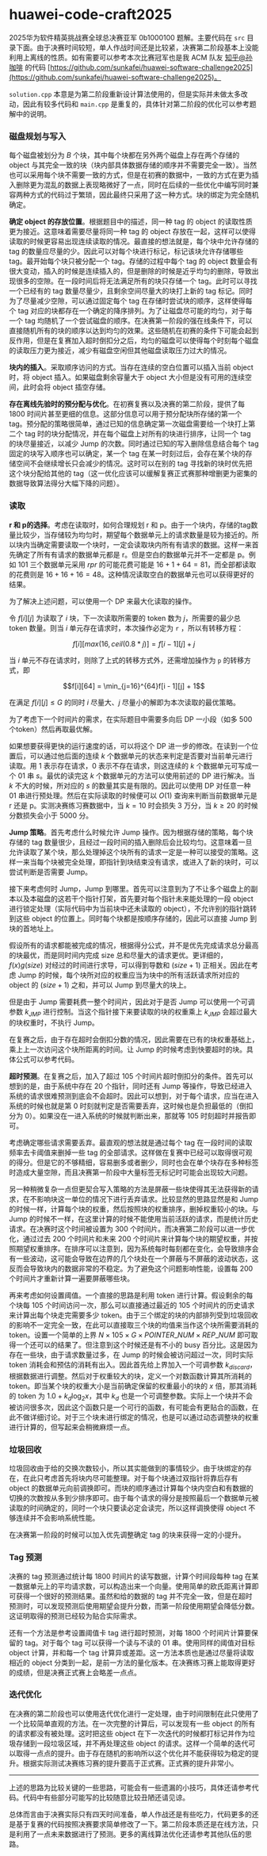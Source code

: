 # huawei-code-craft2025

2025华为软件精英挑战赛全球总决赛亚军 0b1000100 题解。主要代码在 `src` 目录下面。由于决赛时间较短，单人作战时间还是比较紧，决赛第二阶段基本上没能利用上离线的性质。如有需要可以参考本次比赛冠军也是我 ACM 队友 [知乎@孙咖啡](https://www.zhihu.com/people/sun-ming-zhi-91) 的代码 [https://github.com/sunkafei/huawei-software-challenge2025](https://github.com/sunkafei/huawei-software-challenge2025)。

`solution.cpp` 本意是为第二阶段重新设计算法使用的，但是实际并未做太多改动，因此有较多代码和 `main.cpp` 是重复的，具体针对第二阶段的优化可以参考题解中的说明。

### 磁盘规划与写入

每个磁盘被划分为 $B$ 个块，其中每个块都在另外两个磁盘上存在两个存储的 object 与其完全一致的块（块内部具体数据存储的顺序并不需要完全一致）。当然也可以采用每个块不需要一致的方式，但是在初赛的数据中，一致的方式在更为插入删除更为混乱的数据上表现略微好了一点，同时在后续的一些优化中编写同时兼容两种方式的代码过于繁琐，因此最终只采用了这一种方式。块的绑定为完全随机确定。

**确定 object 的存放位置**。根据题目中的描述，同一种 tag 的 object 的读取性质更为接近。这意味着需要尽量将同一种 tag 的 object 存放在一起，这样可以使得读取的时候更容易出现连续读取的情况。最直接的想法就是，每个块中允许存储的 tag 的数量应尽量的少。因此可以对每个块进行标记，标记该块允许存储哪些 tag。最开始每个块只被分配一个 tag。存储的过程中每个 tag 的 object 数量会有很大变动，插入的时候是连续插入的，但是删除的时候是近乎均匀的删除，导致出现很多的空隙。在一段时间后将无法满足所有的块只存储一个 tag。此时可以寻找一个已经有的 tag 数量尽量少，且剩余空间尽量大的块打上新的 tag 标记。同时为了尽量减少空隙，可以通过固定每个 tag 在存储时尝试块的顺序，这样使得每个 tag 对应的块都存在一个确定的降序排列。为了让磁盘尽可能的均匀，对于每一个 tag 均随机了一个尝试磁盘的顺序。在决赛第一阶段的强在线条件下，可以直接随机所有的块的顺序以达到均匀的效果。这些随机在初赛的条件下可能会起到反作用，但是在复赛加入超时倒扣分之后，均匀的磁盘可以使得每个时刻每个磁盘的读取压力更为接近，减少有磁盘空闲但其他磁盘读取压力过大的情况。

**块内的插入**。采取顺序访问的方式。当存在连续的空白位置可以插入当前 object 时，将 object 插入。如果磁盘剩余容量大于 object 大小但是没有可用的连续空间，此时会将 object 插空存储。

**存在离线先验时的预分配与优化**。在初赛复赛以及决赛的第二阶段，提供了每 1800 时间片甚至更细的信息。这部分信息可以用于预分配块所存储的第一个 tag。预分配的策略很简单，通过已知的信息确定第一次磁盘需要给一个块打上第二个 tag 时的块分配情况，并在每个磁盘上对所有的块进行排序，让同一个 tag 的块尽量接近，以减少 Jump 的次数。同时通过已知的写入删除信息结合每个 tag 固定的块写入顺序也可以确定，某一个 tag 在某一时刻过后，会存在某个块的存储空间不会继续增长只会减少的情况。这时可以在别的 tag 寻找新的块时优先把这个块分配给其他的 tag（这一优化应该可以缓解复赛正式赛那种增删更为密集的数据导致算法得分大幅下降的问题）。

### 读取

**r 和 p的选择**。考虑在读取时，如何合理规划 r 和 p。由于一个块内，存储的tag数量比较少，当存储较为均匀时，期望每个数据单元上的请求数量是较为接近的。所以块内当确定需要读取一个块时，一定会读取块内所有有请求的数据。这样一来首先确定了所有有请求的数据单元都是 r。但是空白的数据单元并不一定都是 p。例如 $101$ 三个数据单元采用 $rpr$ 的可能花费可能是 $16 + 1 + 64 = 81$，而全部都读取的花费则是 $16 + 16 + 16 = 48$。这种情况读取空白的数据单元也可以获得更好的结果。 

为了解决上述问题，可以使用一个 DP 来最大化读取的操作。

令 $f[i][j]$ 为读取了 $i$ 块，下一次读取所需要的 token 数为 $j$，所需要的最少总 token 数量。则当 $i$ 单元存在请求时，本次操作必定为 `r` ，所以有转移方程：

$$f[i][max(16, ceil(0.8 * j)] = f[i - 1][j] + j$$

当 $i$ 单元不存在请求时，则除了上式的转移方式外，还需增加操作为 `p` 的转移方式，即

$$f[i][64] = \min_{j=16}^{64}f[i - 1][j] + 1$$

在满足 $f[i][j] \leq G$ 的同时 $i$ 尽量大、$j$ 尽量小的解即为本次读取的最优策略。

为了考虑下一个时间片的需求，在实际题目中需要多向后 DP 一小段（如多 500 个token）然后再取最优解。

如果想要获得更快的运行速度的话，可以将这个 DP 进一步的修改。在读到一个位置后，可以通过他后面的连续 $k$ 个数据单元的状态来判定是否要对当前单元进行读取。用 1 表示存在请求，0 表示不存在请求，则这连续的 $k$ 个数据单元可写成一个 01 串 $s$。最优的读完这 $k$ 个数据单元的方法可以使用前述的 DP 进行解决。当 $k$ 不大的时候，所对应的 $s$ 的数量其实是有限的。因此可以使用 DP 对任意一种 01 串进行预处理。然后在实际读取的时候便可以 $O(1)$ 查询来判断当前数据单元是 r 还是 p。实测决赛练习赛数据中，当 $k=10$ 时会损失 3 万分，当 $k \geq 20$ 的时候分数损失会小于 5000 分。

**Jump 策略**。首先考虑什么时候允许 Jump 操作。因为根据存储的策略，每个块存储的 tag 数量很少，且经过一段时间的插入删除后会比较均匀。这意味着一旦允许读取了某个块，那么处理掉这个块所有的请求一定是一种可以接受的策略。这样一来当每个块被完全处理，即指针到块结束没有请求，或进入了新的块时，可以尝试判断是否需要 Jump。

接下来考虑何时 Jump，Jump 到哪里。首先可以注意到为了不让多个磁盘上的副本以及本磁盘的这若干个指针打架，首先要对每个指针未来能处理的一段 object 进行锁定处理（实际代码中为当前块中还未读取的 object），不允许别的指针跳转到这些 object 的位置上。同时每个块都是按顺序存储的，因此可以直接 Jump 到块的首地址上。

假设所有的请求都能被完成的情况，根据得分公式，并不是优先完成请求总分最高的块最优，而是同时间内完成 size 总和尽量大的请求更优。更详细的，$f(x)g(size)$ 对经过的时间进行求导，可以得到导数和 $(size + 1)$ 正相关。因此在考虑 Jump 的时候，每个块所对应的权重应当为块中的所有活跃请求所对应的 object 的 $(size + 1)$ 之和，并可以 Jump 到尽量大的块上。

但是由于 Jump 需要耗费一整个时间片，因此对于是否 Jump 可以使用一个可调参数 $k_{JMP}$ 进行控制。当这个指针接下来要读取的块的权重乘上 $k_{JMP}$ 会超过最大的块权重时，不执行 Jump。

在复赛之后，由于存在超时会倒扣分数的情况，因此需要在已有的块权重基础上，乘上上一次访问这个块所距离的时间。让 Jump 的时候考虑到快要超时的块。具体公式可以参考代码。

**超时预测**。在复赛之后，加入了超过 105 个时间片超时倒扣分的条件。首先可以想到的是，由于系统中存在 20 个指针，同时还有 Jump 等操作，导致已经进入系统的请求很难预测到底会不会超时。因此可以想到，对于每个请求，应当在进入系统的时候也就是第 0 时刻就判定是否需要丢弃，这时候也是负担最低的（倒扣分为 0）。如果没在一进入系统的时候就判断出来，那就等 105 时刻超时并报告即可。

考虑确定哪些请求需要丢弃。最直观的想法就是通过每个 tag 在一段时间的读取频率去卡阈值来删掉一些 tag 的全部请求。这样做在复赛中已经可以取得很可观的得分。但是它的不够精细，容易删多或者删少，同时也会在单个块存在多种标签时造成大量空隙，而且决赛第一阶段中大量标签无标记时可能会出现较大问题。

另一种稍微复杂一点但更契合写入策略的方法是屏蔽一些块使得其无法获得新的请求，在不影响块这一单位的情况下进行丢弃请求。比较显然的思路显然是和 Jump 的时候一样，计算每个块的权重，然后按照块的权重排序，删掉权重较小的块。与 Jump 的时候不一样，在这里计算的时候不能使用当前活跃的请求，而是统计历史请求。在决赛时这个时间被设置为 300 个时间片。而决赛第二阶段可以进一步优化，通过过去 200 个时间片和未来 200 个时间片来计算每个块的期望权重，并按照期望权重排序。在排序可以注意到，因为系统每时每刻都在变化，会导致排序会有一些波动，这可能会导致在边界的几个块处在一个屏蔽与不屏蔽的波动状态，这反而会导致块内的数据非常的不稳定。为了避免这个问题影响性能，设置每 200 个时间片才重新计算一遍要屏蔽哪些块。

再来考虑如何设置阈值。一个直接的思路是利用 token 进行计算。假设剩余的每个块每 105 个时间访问一次，那么可以直接通过最近的 105 个时间片的历史请求来计算出每个块走完需要多少 token。由于三个绑定的块的内部排列受到垃圾回收的影响不一定完全一致，在此可以直接取三个块的均值来当作这个块所需要消耗的 token。设置一个简单的上界 $N \times 105 \times G \times POINTER\_NUM \times REP\_NUM$ 即可取得一个还可以的结果了。但注意到这个时候还是有不小的 busy 百分比。这是因为存在一些块，由于请求数量过多，在 Jump 的时候会被访问超过一次，同时实际 token 消耗会和预估的消耗有出入。因此首先给上界加入一个可调参数 $k_{discard}$，根据数据进行调整。然后对于权重较大的块，定义一个对数函数计算其所消耗的 token。即当某个块的权重大小是当前确定保留的权重最小的块的 $x$ 倍，那其消耗的 token 为 $1.0 + k_d\log_2{x}$，其中 $k_d$ 也是一个可调整参数。实际上一个块并不会被访问很多次，因此这个函数只是一个可行的函数，有可能会有更贴合的函数，在此不做详细讨论。对于三个块未进行绑定的情况，也是可以通过动态调整块的权重进行计算的，但写起来会稍微麻烦一点。

### 垃圾回收

垃圾回收由于给的交换次数较小，所以其实能做到的事情较少。由于块绑定的存在，在此只考虑首先将块内尽可能整理。对于每个块通过双指针将靠后存有 object 的数据单元向前调换即可。而块的顺序通过计算每个块内空白和有数据的切换的次数按从多到少排序即可。由于每个请求的得分是按照最后一个数据单元被读取的时间确定的，同时一个块只要读必定会读完，所以这样调换使得 object 不够连续并不会影响系统性能。

在决赛第一阶段的时候可以加入优先调整确定 tag 的块来获得一定的小提升。

### Tag 预测

决赛的 tag 预测通过统计每 1800 时间片的读写数据，计算个时间段每种 tag 在某一数据单元上的平均请求数，可以构造出来一个向量。使用简单的欧氏距离计算即可获得一个很好的预测结果。虽然和给的数据的 tag 并不完全一致，但是在超时预测时，可以发现预测后使用期望会提升分数，而第一阶段使用期望会降低分数。这证明取得的预测已经较为贴合实际需求。

还有一个方法是参考设置阈值卡 tag 进行超时预测，对每 1800 个时间片计算要保留的 tag。对于每个 tag 可以获得一个读与不读的 01 串。使用同样的阈值对目标 object 计算，并和每一个 tag 计算异或差距。这一方法本质也是通过尽量将读取相近的 object 分类到一起，是前一方法的量化版本。在决赛练习赛上能取得更好的成绩，但是决赛正式赛上会略差一点点。

### 迭代优化

在决赛的第二阶段也可以使用迭代优化进行一定处理，由于时间限制在此只使用了一个比较简单直观的方法。在一次完整的计算后，可以发现有一些 object 的所有的请求都没有被处理。这时把这些 object 在下一次迭代的时候都打标记并作为垃圾存储到一段垃圾区域，并不再处理这些 object 的请求。这样一个简单的迭代可以取得一点点的提升。由于存在随机的影响所以这个优化并不能获得较为稳定的提升。根据实际测试决赛练习赛的提升要高于正式赛。正式赛的提升非常小。

---

上述的思路为比较关键的一些思路，可能会有一些遗漏的小技巧，具体还请参考代码。代码中有些部分可能写的比较随意比较丑陋还请见谅。

总体而言由于决赛实际只有四天时间准备，单人作战还是有些吃力，代码更多的还是基于复赛的代码按照决赛要求简单修改了一下。第二阶段本质还是在线方法，只是利用了一点未来数据进行了预测。更多的离线算法优化还请参考其他队伍的思路。
